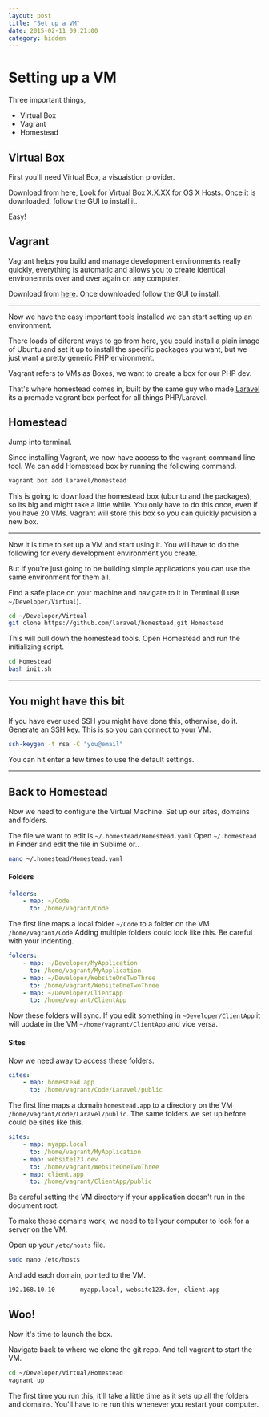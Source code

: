 ```yaml
---
layout: post
title: "Set up a VM"
date: 2015-02-11 09:21:00
category: hidden
---
```

# Setting up a VM

Three important things, 

* Virtual Box
* Vagrant
* Homestead

## Virtual Box

First you'll need Virtual Box, a visuaistion provider. 

Download from [here](https://www.virtualbox.org/wiki/Downloads), Look for Virtual Box X.X.XX for OS X Hosts. Once it is downloaded, follow the GUI to install it.

Easy!

## Vagrant

Vagrant helps you build and manage development environments really quickly, everything is automatic and allows you to create identical environemnts over and over again on any computer.

Download from [here](https://www.vagrantup.com/downloads.html). Once downloaded follow the GUI to install.

---

Now we have the easy important tools installed we can start setting up an environment.

There loads of diferent ways to go from here, you could install a plain image of Ubuntu and set it up to install the specific packages you want, but we just want a pretty generic PHP environment.

Vagrant refers to VMs as Boxes, we want to create a box for our PHP dev.

That's where homestead comes in, built by the same guy who made [Laravel](http://laravel.com/) its a premade vagrant box perfect for all things PHP/Laravel.

## Homestead

Jump into terminal.

Since installing Vagrant, we now have access to the `vagrant` command line tool. We can add Homestead box by running the following command.

```bash
vagrant box add laravel/homestead
```

This is going to download the homestead box (ubuntu and the packages), so its big and might take a little while. You only have to do this once, even if you have 20 VMs. Vagrant will store this box so you can quickly provision a new box. 

---

Now it is time to set up a VM and start using it. You will have to do the following for every development environment you create. 

But if you're just going to be building simple applications you can use the same environment for them all.

Find a safe place on your machine and navigate to it in Terminal (I use `~/Developer/Virtual`).

```bash
cd ~/Developer/Virtual
git clone https://github.com/laravel/homestead.git Homestead
```

This will pull down the homestead tools. Open Homestead and run the initializing script.

```bash
cd Homestead
bash init.sh
```

---

## You might have this bit

If you have ever used SSH you might have done this, otherwise, do it. Generate an SSH key. This is so you can connect to your VM.

```bash
ssh-keygen -t rsa -C "you@email"
```

You can hit enter a few times to use the default settings.

---

## Back to Homestead

Now we need to configure the Virtual Machine. Set up our sites, domains and folders.

The file we want to edit is `~/.homestead/Homestead.yaml` Open `~/.homestead` in Finder and edit the file in Sublime or..

```bash
nano ~/.homestead/Homestead.yaml
```

#### Folders

```yaml
folders:
    - map: ~/Code
      to: /home/vagrant/Code
```

The first line maps a local folder `~/Code` to a folder on the VM `/home/vagrant/Code` Adding multiple folders could look like this. Be careful with your indenting.

```yaml
folders:
    - map: ~/Developer/MyApplication
      to: /home/vagrant/MyApplication
    - map: ~/Developer/WebsiteOneTwoThree
      to: /home/vagrant/WebsiteOneTwoThree
    - map: ~/Developer/ClientApp
      to: /home/vagrant/ClientApp
```

Now these folders will sync. If you edit something in `~Developer/ClientApp` it will update in the VM `~/home/vagrant/ClientApp` and vice versa.

#### Sites

Now we need away to access these folders.

```yaml
sites:
    - map: homestead.app
      to: /home/vagrant/Code/Laravel/public
```

The first line maps a domain `homestead.app` to a directory on the VM `/home/vagrant/Code/Laravel/public`. The same folders we set up before could be sites like this.

```yaml
sites:
    - map: myapp.local
      to: /home/vagrant/MyApplication
    - map: website123.dev
      to: /home/vagrant/WebsiteOneTwoThree
    - map: client.app
      to: /home/vagrant/ClientApp/public
```

Be careful setting the VM directory if your application doesn't run in the document root.

To make these domains work, we need to tell your computer to look for a server on the VM.

Open up your `/etc/hosts` file.

```bash
sudo nano /etc/hosts
```

And add each domain, pointed to the VM.

```bash
192.168.10.10 		myapp.local, website123.dev, client.app
```

## Woo!

Now it's time to launch the box.

Navigate back to where we clone the git repo. And tell vagrant to start the VM.

```bash
cd ~/Developer/Virtual/Homestead
vagrant up
```

The first time you run this, it'll take a little time as it sets up all the folders and domains. You'll have to re run this whenever you restart your computer.
